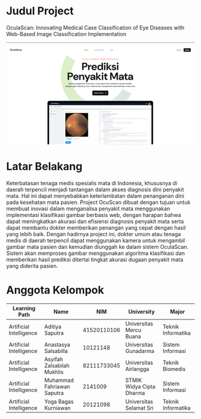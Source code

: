 # Judul Project 

OculaScan: Innovating Medical Case Classification of Eye Diseases with Web-Based Image Classification Implementation

![Alt text](https://github.com/OculaScan/.github/blob/cf47cf8d3dcc994ac3fdfd6e7200742d5494ab1a/Homepage.png)

# Latar Belakang 

Keterbatasan tenaga medis spesialis mata di Indonesia, khususnya di daerah terpencil menjadi tantangan dalam akses diagnosis dini penyakit mata. Hal ini dapat menyebabkan keterlambatan dalam penanganan dini pada kesehatan mata pasien. Project OcuScan dibuat dengan tujuan untuk membuat inovasi dalam menganalisa penyakit mata menggunakan implementasi klasifikasi gambar berbasis web, dengan harapan bahwa dapat meningkatkan akurasi dan efisiensi diagnosis penyakit mata serta dapat membantu dokter memberikan penangan yang cepat dengan hasil yang lebih baik. 
Dengan hadirnya project ini, dokter umum atau tenaga medis di daerah terpencil dapat menggunakan kamera untuk mengambil gambar mata pasien dan kemudian diunggah ke dalam sistem OculaScan. Sistem akan memproses gambar menggunakan algoritma klasifikasi dan memberikan hasil prediksi ditertai tingkat akurasi dugaan penyakit mata yang diderita pasien.

# Anggota Kelompok
| Learning Path | Name | NIM | University | Major
| ------------- | ------------- |------------- | ------------- | ------------- |  
| Artificial Intelligence | Aditiya Saputra | 41520110106 | Universitas Mercu Buana | Teknik Informatika |
| Artificial Intelligence | Anastasya Salsabilla | 10121148 | Universitas Gunadarma | Sistem Informasi |
| Artificial Intelligence | Asyifah Zalsabilah Mukhlis | 82111733045 | Universitas Airlangga | Teknik Biomedis |
| Artificial Intelligence | Muhammad Fahriawan Saputra | 2141009 | STMIK Widya Cipta Dharma | Sistem Informasi |
| Artificial Intelligence | Yoga Bagas Kurniawan | 20121098 | Universitas Selamat Sri | Teknik Informatika |
